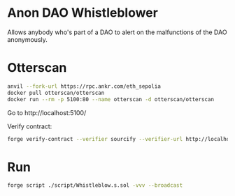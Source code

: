 # Anon DAO Whistleblower

Allows anybody who's part of a DAO to alert on the malfunctions of the DAO anonymously.

# Otterscan

```bash
anvil --fork-url https://rpc.ankr.com/eth_sepolia
docker pull otterscan/otterscan
docker run --rm -p 5100:80 --name otterscan -d otterscan/otterscan
```

Go to http://localhost:5100/

Verify contract:

```bash
forge verify-contract --verifier sourcify --verifier-url http://localhost:5100 --rpc-url http://localhost:8545 0x4cF93296Aa133Fb62702b79d32e78d08Ebb03bf2 DAOWhistleblower
```

# Run

```bash
forge script ./script/Whistleblow.s.sol -vvv --broadcast
```
